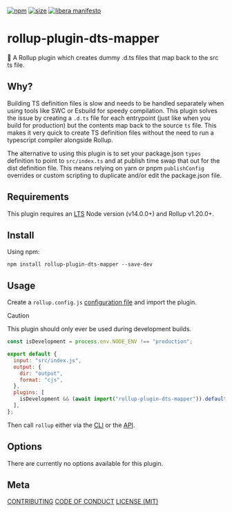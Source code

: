 [npm]: https://img.shields.io/npm/v/rollup-plugin-dts-mapper
[npm-url]: https://www.npmjs.com/package/rollup-plugin-dts-mapper
[size]: https://packagephobia.now.sh/badge?p=rollup-plugin-dts-mapper
[size-url]: https://packagephobia.now.sh/result?p=rollup-plugin-dts-mapper

[![npm][npm]][npm-url]
[![size][size]][size-url]
[![libera manifesto](https://img.shields.io/badge/libera-manifesto-lightgrey.svg)](https://liberamanifesto.com)

# rollup-plugin-dts-mapper

🍣 A Rollup plugin which creates dummy .d.ts files that map back to the src ts file.

## Why?

Building TS definition files is slow and needs to be handled separately when using tools like SWC or Esbuild for speedy compilation. This plugin solves the issue by creating a `.d.ts` file for each entrypoint (just like when you build for production) but the contents map back to the source `ts` file. This makes it very quick to create TS definition files without the need to run a typescript compiler alongside Rollup.

The alternative to using this plugin is to set your package.json `types` definition to point to `src/index.ts` and at publish time swap that out for the dist definition file. This means relying on yarn or pnpm `publishConfig` overrides or custom scripting to duplicate and/or edit the package.json file.

## Requirements

This plugin requires an [LTS](https://github.com/nodejs/Release) Node version (v14.0.0+) and Rollup v1.20.0+.

## Install

Using npm:

```console
npm install rollup-plugin-dts-mapper --save-dev
```

## Usage

Create a `rollup.config.js` [configuration file](https://www.rollupjs.org/guide/en/#configuration-files) and import the plugin.

> [!CAUTION]
> This plugin should only ever be used during development builds.

```js
const isDevelopment = process.env.NODE_ENV !== "production";

export default {
  input: "src/index.js",
  output: {
    dir: "output",
    format: "cjs",
  },
  plugins: [
    isDevelopment && (await import("rollup-plugin-dts-mapper")).default(),
  ],
};
```

Then call `rollup` either via the [CLI](https://www.rollupjs.org/guide/en/#command-line-reference) or the [API](https://www.rollupjs.org/guide/en/#javascript-api).

## Options

There are currently no options available for this plugin.

<!-- ### `optionA`

Type: `String`<br>
Default: `null`

A description of what optionA does. -->

## Meta

[CONTRIBUTING](./CONTRIBUTING.md)
[CODE OF CONDUCT]('./CODE_OF_CONDUCT.md')
[LICENSE (MIT)](/LICENSE)
